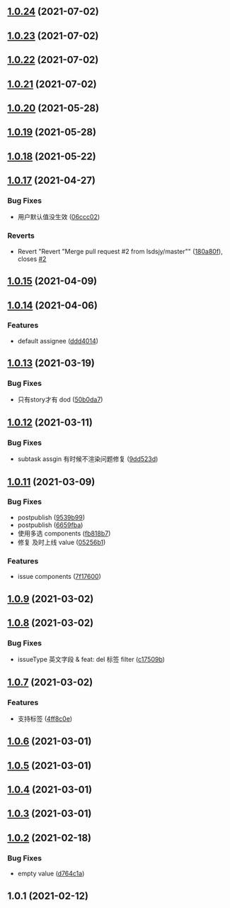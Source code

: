 ## [1.0.24](https://github.com/余聪/jira-extension-script/compare/v1.0.23...v1.0.24) (2021-07-02)



## [1.0.23](https://github.com/余聪/jira-extension-script/compare/v1.0.22...v1.0.23) (2021-07-02)



## [1.0.22](https://github.com/余聪/jira-extension-script/compare/v1.0.21...v1.0.22) (2021-07-02)



## [1.0.21](https://github.com/余聪/jira-extension-script/compare/v1.0.20...v1.0.21) (2021-07-02)



## [1.0.20](https://github.com/余聪/jira-extension-script/compare/v1.0.19...v1.0.20) (2021-05-28)



## [1.0.19](https://github.com/余聪/jira-extension-script/compare/v1.0.18...v1.0.19) (2021-05-28)



## [1.0.18](https://github.com/余聪/jira-extension-script/compare/v1.0.17...v1.0.18) (2021-05-22)



## [1.0.17](https://github.com/余聪/jira-extension-script/compare/v1.0.15...v1.0.17) (2021-04-27)


### Bug Fixes

* 用户默认值没生效 ([06ccc02](https://github.com/余聪/jira-extension-script/commit/06ccc0271aceefdc962381b81bf83f55be9c7bc3))


### Reverts

* Revert "Revert "Merge pull request #2 from lsdsjy/master"" ([180a80f](https://github.com/余聪/jira-extension-script/commit/180a80faecf89f1a5ed4d8280e32cd5977bdb0c6)), closes [#2](https://github.com/余聪/jira-extension-script/issues/2)



## [1.0.15](https://github.com/余聪/jira-extension-script/compare/v1.0.14...v1.0.15) (2021-04-09)



## [1.0.14](https://github.com/余聪/jira-extension-script/compare/v1.0.13...v1.0.14) (2021-04-06)


### Features

* default assignee ([ddd4014](https://github.com/余聪/jira-extension-script/commit/ddd4014a4ceb54b6108f75c1fbb2f52428152a67))



## [1.0.13](https://github.com/余聪/jira-extension-script/compare/v1.0.12...v1.0.13) (2021-03-19)


### Bug Fixes

* 只有story才有 dod ([50b0da7](https://github.com/余聪/jira-extension-script/commit/50b0da7e98fd0bae97014c6574b51173ea7e8237))



## [1.0.12](https://github.com/余聪/jira-extension-script/compare/v1.0.11...v1.0.12) (2021-03-11)


### Bug Fixes

* subtask assgin 有时候不渲染问题修复 ([9dd523d](https://github.com/余聪/jira-extension-script/commit/9dd523dab6469ed381142e3ea342e438f6754ce7))



## [1.0.11](https://github.com/余聪/jira-extension-script/compare/v1.0.9...v1.0.11) (2021-03-09)


### Bug Fixes

* postpublish ([9539b99](https://github.com/余聪/jira-extension-script/commit/9539b9993ee53c56223df8ee77a56c9067a3db85))
* postpublish ([6659fba](https://github.com/余聪/jira-extension-script/commit/6659fbac89d658a237db6d38c1e58a98d8070233))
* 使用多选 components ([fb818b7](https://github.com/余聪/jira-extension-script/commit/fb818b736ef9ae5deba6bfd019d0e3cc5c0a99a5))
* 修复 及时上线 value ([05256b1](https://github.com/余聪/jira-extension-script/commit/05256b1fb47ae2e5ee4fc6b0641ffd62f94b0979))


### Features

* issue components ([7f17600](https://github.com/余聪/jira-extension-script/commit/7f176001a694bb914a0a16e739ae5b326c59b2ef))



## [1.0.9](https://github.com/余聪/jira-extension-script/compare/v1.0.8...v1.0.9) (2021-03-02)



## [1.0.8](https://github.com/余聪/jira-extension-script/compare/v1.0.7...v1.0.8) (2021-03-02)


### Bug Fixes

* issueType 英文字段 & feat: del 标签 filter ([c17509b](https://github.com/余聪/jira-extension-script/commit/c17509bb0707f2cf49d6c19768fd23ffbadb67ee))



## [1.0.7](https://github.com/余聪/jira-extension-script/compare/v1.0.6...v1.0.7) (2021-03-02)


### Features

* 支持标签 ([4ff8c0e](https://github.com/余聪/jira-extension-script/commit/4ff8c0e6a5366c9c84651a42736eb1d922a6203a))



## [1.0.6](https://github.com/余聪/jira-extension-script/compare/v1.0.5...v1.0.6) (2021-03-01)



## [1.0.5](https://github.com/余聪/jira-extension-script/compare/v1.0.4...v1.0.5) (2021-03-01)



## [1.0.4](https://github.com/余聪/jira-extension-script/compare/v1.0.3...v1.0.4) (2021-03-01)



## [1.0.3](https://github.com/余聪/jira-extension-script/compare/v1.0.2...v1.0.3) (2021-03-01)



## [1.0.2](https://github.com/余聪/jira-extension-script/compare/v1.0.1...v1.0.2) (2021-02-18)


### Bug Fixes

* empty value ([d764c1a](https://github.com/余聪/jira-extension-script/commit/d764c1acfa8b59bb956fe95bf80c33a675f7d476))



## 1.0.1 (2021-02-12)



